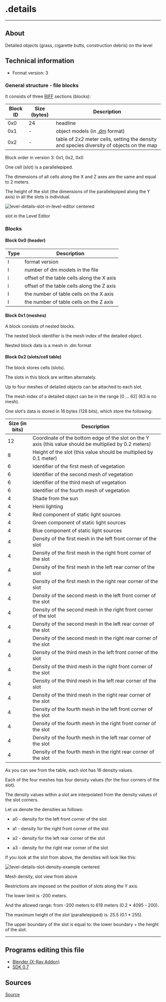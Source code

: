 # .details

___

## About

Detailed objects (grass, cigarette butts, construction debris) on the level

## Technical information

- Format version: 3

### General structure - file blocks

It consists of three [RIFF](https://en.wikipedia.org/wiki/Resource_Interchange_File_Format) sections (blocks):

| Block ID | Size (bytes) | Description |
|---|---|---|
| 0x0 | 24 | headline |
| 0x1 | - | object models (in [.dm](dm.md) format) |
| 0x2 | - | table of 2x2 meter cells, setting the density and species diversity of objects on the map |

Block order in version 3: 0x1, 0x2, 0x0

One cell (slot) is a parallelepiped.

The dimensions of all cells along the X and Z axes are the same and equal to 2 meters.

The height of the slot (the dimensions of the parallelepiped along the Y axis) in all the slots is individual.

![level-details-slot-in-level-editor centered](images/Level_details_slot_in_level_editor.png)

slot in the Level Editor

### Blocks

#### Block 0x0 (header)

| Type | Description |
|---|---|
| I | format version |
| I | number of dm models in the file |
| i | offset of the table cells along the X axis |
| i | offset of the table cells along the Z axis|
| I | the number of table cells on the X axis |
| I | the number of table cells on the Z axis |

#### Block 0x1 (meshes)

A block consists of nested blocks.

The nested block identifier is the mesh index of the detailed object.

Nested block data is a mesh in .dm format

#### Block 0x2 (slots/cell table)

The block stores cells (slots).

The slots in this block are written alternately.

Up to four meshes of detailed objects can be attached to each slot.

The mesh index of a detailed object can be in the range [0 ... 62] (63 is no mesh).

One slot's data is stored in 16 bytes (128 bits), which store the following:

| Size (in bits) | Description |
|---|---|
| 12 | Coordinate of the bottom edge of the slot on the Y axis (this value should be multiplied by 0.2 meters) |
| 8 | Height of the slot (this value should be multiplied by 0.1 meter) |
| 6 | Identifier of the first mesh of vegetation |
| 6 | Identifier of the second mesh of vegetation |
| 6 | Identifier of the third mesh of vegetation |
| 6 | Identifier of the fourth mesh of vegetation |
| 4 | Shade from the sun |
| 4 | Hemi lighting |
| 4 | Red component of static light sources |
| 4 | Green component of static light sources |
| 4 | Blue component of static light sources |
| 4 | Density of the first mesh in the left front corner of the slot |
| 4 | Density of the first mesh in the right front corner of the slot |
| 4 | Density of the first mesh in the left rear corner of the slot |
| 4 | Density of the first mesh in the right rear corner of the slot |
| 4 | Density of the second mesh in the left front corner of the slot |
| 4 | Density of the second mesh in the right front corner of the slot |
| 4 | Density of the second mesh in the left rear corner of the slot |
| 4 | Density of the second mesh in the right rear corner of the slot |
| 4 | Density of the third mesh in the left front corner of the slot |
| 4 | Density of the third mesh in the right front corner of the slot |
| 4 | Density of the third mesh in the left rear corner of the slot |
| 4 | Density of the third mesh in the right rear corner of the slot |
| 4 | Density of the fourth mesh in the left front corner of the slot |
| 4 | Density of the fourth mesh in the right front corner of the slot |
| 4 | Density of the fourth mesh in the left rear corner of the slot |
| 4 | Density of the fourth mesh in the right rear corner of the slot |

As you can see from the table, each slot has 16 density values.

Each of the four meshes has four density values (for the four corners of the slot).

The density values within a slot are interpolated from the density values of the slot corners.

Let us denote the densities as follows:

- a0 - density for the left front corner of the slot

- a1 - density for the right front corner of the slot

- a2 - density for the left rear corner of the slot

- a3 - density for the right rear corner of the slot

If you look at the slot from above, the densities will look like this:

![level-details-slot-density-example centered](images/Level_details_slot_density_example.png)

Mesh density, slot view from above

Restrictions are imposed on the position of slots along the Y axis.

The lower limit is -200 meters.

And the allowed range: from -200 meters to 619 meters (0.2 * 4095 - 200).

The maximum height of the slot (parallelepiped) is: 25.5 (0.1 * 255).

The upper boundary of the slot is equal to: the lower boundary + the height of the slot.

___

## Programs editing this file

- [Blender (X-Ray Addon)](../../blender/index.html)
- [SDK 0.7](../../sdk/index.html)

## Sources

[Source](http://stalkerin.gameru.net/wiki/index.php?title=Level.details)
